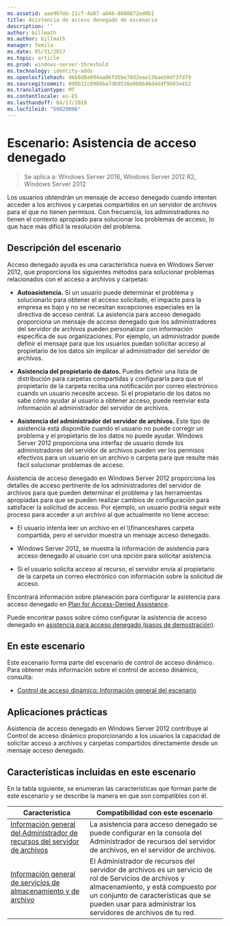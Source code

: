 ```yaml
---
ms.assetid: aae907eb-11cf-4a87-a046-8680872ed0b1
title: Asistencia de acceso denegado de escenario
description: ''
author: billmath
ms.author: billmath
manager: femila
ms.date: 05/31/2017
ms.topic: article
ms.prod: windows-server-threshold
ms.technology: identity-adds
ms.openlocfilehash: d6b8d8a094aa86fd5be78d2eae13bae50df3fd79
ms.sourcegitcommit: 0d0b32c8986ba7db9536e0b8648d4ddf9b03e452
ms.translationtype: MT
ms.contentlocale: es-ES
ms.lasthandoff: 04/17/2019
ms.locfileid: "59829096"
---
```

# <a name="scenario-access-denied-assistance"></a>Escenario: Asistencia de acceso denegado

>Se aplica a: Windows Server 2016, Windows Server 2012 R2, Windows Server 2012

Los usuarios obtendrán un mensaje de acceso denegado cuando intenten acceder a los archivos y carpetas compartidos en un servidor de archivos para el que no tienen permisos. Con frecuencia, los administradores no tienen el contexto apropiado para solucionar los problemas de acceso, lo que hace más difícil la resolución del problema.  
  
## <a name="scenario-description"></a>Descripción del escenario  
Acceso denegado ayuda es una característica nueva en Windows Server 2012, que proporciona los siguientes métodos para solucionar problemas relacionados con el acceso a archivos y carpetas:  
  
-   **Autoasistencia.** Si un usuario puede determinar el problema y solucionarlo para obtener el acceso solicitado, el impacto para la empresa es bajo y no se necesitan excepciones especiales en la directiva de acceso central. La asistencia para acceso denegado proporciona un mensaje de acceso denegado que los administradores del servidor de archivos pueden personalizar con información específica de sus organizaciones. Por ejemplo, un administrador puede definir el mensaje para que los usuarios puedan solicitar acceso al propietario de los datos sin implicar al administrador del servidor de archivos.  
  
-   **Asistencia del propietario de datos.** Puedes definir una lista de distribución para carpetas compartidas y configurarla para que el propietario de la carpeta reciba una notificación por correo electrónico cuando un usuario necesite acceso. Si el propietario de los datos no sabe cómo ayudar al usuario a obtener acceso, puede reenviar esta información al administrador del servidor de archivos.  
  
-   **Asistencia del administrador del servidor de archivos.** Este tipo de asistencia está disponible cuando el usuario no puede corregir un problema y el propietario de los datos no puede ayudar.  Windows Server 2012 proporciona una interfaz de usuario donde los administradores del servidor de archivos pueden ver los permisos efectivos para un usuario en un archivo o carpeta para que resulte más fácil solucionar problemas de acceso.  
  
Asistencia de acceso denegado en Windows Server 2012 proporciona los detalles de acceso pertinente de los administradores del servidor de archivos para que pueden determinar el problema y las herramientas apropiadas para que se pueden realizar cambios de configuración para satisfacer la solicitud de acceso. Por ejemplo, un usuario podría seguir este proceso para acceder a un archivo al que actualmente no tiene acceso:  
  
-   El usuario intenta leer un archivo en el \\\financeshares carpeta compartida, pero el servidor muestra un mensaje acceso denegado.  
  
-    Windows Server 2012, se muestra la información de asistencia para acceso denegado al usuario con una opción para solicitar asistencia.  
  
-   Si el usuario solicita acceso al recurso, el servidor envía al propietario de la carpeta un correo electrónico con información sobre la solicitud de acceso.  
  
Encontrará información sobre planeación para configurar la asistencia para acceso denegado en [Plan for Access-Denied Assistance](assetId:///b169f0a4-8b97-4da8-ae4a-c8f1986d19e1).  
  
Puede encontrar pasos sobre cómo configurar la asistencia de acceso denegado en [asistencia para acceso denegado &#40;pasos de demostración&#41;](Deploy-Access-Denied-Assistance--Demonstration-Steps-.md).  
  
## <a name="in-this-scenario"></a>En este escenario  
Este escenario forma parte del escenario de control de acceso dinámico. Para obtener más información sobre el control de acceso dinámico, consulta:  
  
-   [Control de acceso dinámico: Información general del escenario](Dynamic-Access-Control--Scenario-Overview.md)  
  
## <a name="practical-applications"></a>Aplicaciones prácticas  
Asistencia de acceso denegado en Windows Server 2012 contribuye al Control de acceso dinámico proporcionando a los usuarios la capacidad de solicitar acceso a archivos y carpetas compartidos directamente desde un mensaje acceso denegado.  
  
## <a name="BKMK_NEW"></a>Características incluidas en este escenario  
En la tabla siguiente, se enumeran las características que forman parte de este escenario y se describe la manera en que son compatibles con él.  
  
|Característica|Compatibilidad con este escenario|  
|-----------|---------------------------------|  
|[Información general del Administrador de recursos del servidor de archivos](https://technet.microsoft.com/library/hh831701.aspx)|La asistencia para acceso denegado se puede configurar en la consola del Administrador de recursos del servidor de archivos, en el servidor de archivos.|  
|[Información general de servicios de almacenamiento y de archivo](https://technet.microsoft.com/library/hh831487.aspx)|El Administrador de recursos del servidor de archivos es un servicio de rol de Servicios de archivos y almacenamiento, y está compuesto por un conjunto de características que se pueden usar para administrar los servidores de archivos de tu red.|  
  


